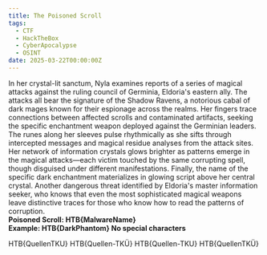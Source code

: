```yaml
---
title: The Poisoned Scroll
tags:
  - CTF
  - HackTheBox
  - CyberApocalypse
  - OSINT
date: 2025-03-22T00:00:00Z
---
```

In her crystal-lit sanctum, Nyla examines reports of a series of magical attacks against the ruling council of Germinia, Eldoria's eastern ally. The attacks all bear the signature of the Shadow Ravens, a notorious cabal of dark mages known for their espionage across the realms. Her fingers trace connections between affected scrolls and contaminated artifacts, seeking the specific enchantment weapon deployed against the Germinian leaders. The runes along her sleeves pulse rhythmically as she sifts through intercepted messages and magical residue analyses from the attack sites. Her network of information crystals glows brighter as patterns emerge in the magical attacks—each victim touched by the same corrupting spell, though disguised under different manifestations. Finally, the name of the specific dark enchantment materializes in glowing script above her central crystal. Another dangerous threat identified by Eldoria's master information seeker, who knows that even the most sophisticated magical weapons leave distinctive traces for those who know how to read the patterns of corruption.  
**Poisoned Scroll: HTB{MalwareName}  
Example: HTB{DarkPhantom} No special characters**

HTB{QuellenTKU}
HTB{Quellen-TKÜ}
HTB{Quellen-TKU}
HTB{QuellenTKÜ}